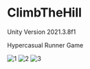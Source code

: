 # ClimbTheHill

Unity Version 2021.3.8f1

Hypercasual Runner Game

![1](https://user-images.githubusercontent.com/47754244/200296724-4ce23ff8-ef0a-43c0-a236-f74396529091.png)
![2](https://user-images.githubusercontent.com/47754244/200296728-be4a3e14-91e1-410a-bb41-6a1309bc83d9.png)
![3](https://user-images.githubusercontent.com/47754244/200296919-535b3fd5-a6ba-48ba-a8d4-a826783057fd.png)
